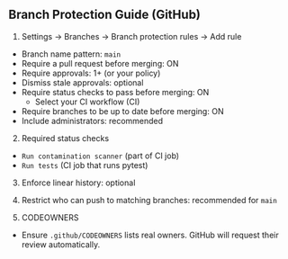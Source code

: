 ## Branch Protection Guide (GitHub)

1) Settings → Branches → Branch protection rules → Add rule
- Branch name pattern: `main`
- Require a pull request before merging: ON
- Require approvals: 1+ (or your policy)
- Dismiss stale approvals: optional
- Require status checks to pass before merging: ON
  - Select your CI workflow (CI)
- Require branches to be up to date before merging: ON
- Include administrators: recommended

2) Required status checks
- `Run contamination scanner` (part of CI job)
- `Run tests` (CI job that runs pytest)

3) Enforce linear history: optional

4) Restrict who can push to matching branches: recommended for `main`

5) CODEOWNERS
- Ensure `.github/CODEOWNERS` lists real owners. GitHub will request their review automatically.
